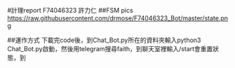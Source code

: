 #計理report F74046323 許力仁
##FSM pics
<a href="https://raw.githubusercontent.com/drmose/F74046323_Bot/master/state.png">https://raw.githubusercontent.com/drmose/F74046323_Bot/master/state.png</a>

##運作方式
下載完code後，到Chat_Bot.py所在的資料夾輸入python3 Chat_Bot.py啟動，然後用telegram搜尋faith，到聊天室裡輸入/start會重置狀態，到

